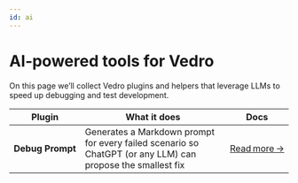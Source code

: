 ```yaml
---
id: ai
---
```


# AI‑powered tools for Vedro

On this page we’ll collect Vedro plugins and helpers that leverage LLMs to speed up debugging and test development.

| Plugin | What it does | Docs |
| --- | --- | --- |
| **Debug Prompt** | Generates a Markdown prompt for every failed scenario so ChatGPT (or any LLM) can propose the smallest fix | [Read more →](/docs/ai/debug-prompt) |
